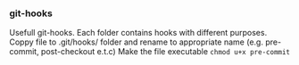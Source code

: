 ### git-hooks
Usefull git-hooks. Each folder contains hooks with different purposes. 
Coppy file to .git/hooks/ folder and rename to appropriate name (e.g. pre-commit, post-checkout e.t.c)
Make the file executable `chmod u+x pre-commit`
